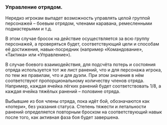 ### Управление отрядом.
Нередко игрокам выпадет возможность управлять целой группой персонажей – боевым отрядом, членами каравана, ремесленными подмастерьями и т.д.

В этом случае бросок на действие осуществляется за всю группу персонажей, а проверяться будет, соответствующий цели и способам её достижения, навык-посредник (например «Командование», «Тактика» или «Управление»).

В случае боевого взаимодействия, для подсчёта потерь и состояния отряда используется тот же лист ранений, что и для персонажа игрока, по тем же правилам, что и для дуэли. При этом значения в нём соответствуют пропорциональному количеству членов отряда. Например, каждая ячейка лёгких ранений будет соответствовать 1/8, а каждая ячейка тяжёлых ранений – половине отряда.

Выбывшие из боя члены отряда, пока идёт бой, обозначаются как «потери», без указания статуса. Степень тяжести и летальности ранений определяется повторным броском на соответствующий навык после того, как активная фаза боя будет завершена.
